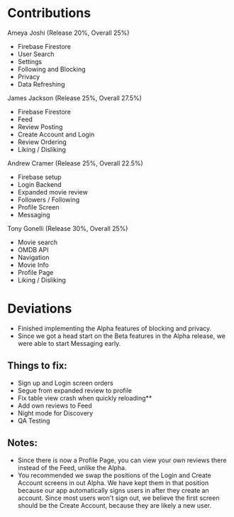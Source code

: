 # Contributions

Ameya Joshi (Release 20%, Overall 25%)
- Firebase Firestore
- User Search
- Settings
- Following and Blocking
- Privacy
- Data Refreshing

James Jackson (Release 25%, Overall 27.5%)
- Firebase Firestore
- Feed
- Review Posting
- Create Account and Login
- Review Ordering
- Liking / Disliking

Andrew Cramer (Release 25%, Overall 22.5%)
- Firebase setup
- Login Backend
- Expanded movie review
- Followers / Following
- Profile Screen
- Messaging

Tony Gonelli (Release 30%, Overall 25%)
- Movie search
- OMDB API
- Navigation
- Movie Info
- Profile Page
- Liking / Disliking

# Deviations

- Finished implementing the Alpha features of blocking and privacy.
- Since we got a head start on the Beta features in the Alpha release, we were able to start Messaging early.

## Things to fix:

- Sign up and Login screen orders
- Segue from expanded review to profile
- Fix table view crash when quickly reloading**
- Add own reviews to Feed
- Night mode for Discovery
- QA Testing

## Notes:

- Since there is now a Profile Page, you can view your own reviews there instead of the Feed, unlike the Alpha.
- You recommended we swap the positions of the Login and Create Account screens in out Alpha. We have kept them in that position because our app automatically signs users in after they create an account. Since most users won't sign out, we believe the first screen should be the Create Account, because they are likely a new user.
